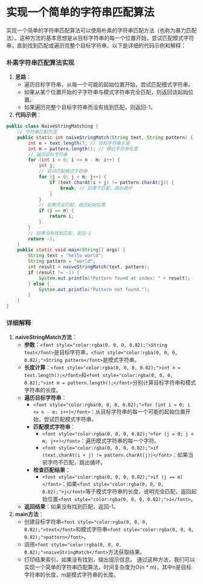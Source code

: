 # 实现一个简单的字符串匹配算法
<font style="color:rgba(0, 0, 0, 0.82);">实现一个简单的字符串匹配算法可以使用朴素的字符串匹配方法（也称为暴力匹配法）。这种方法的基本思想是从目标字符串的每一个位置开始，尝试匹配模式字符串，直到找到匹配或遍历完整个目标字符串。以下是详细的代码示例和解释：</font>
### <font style="color:rgba(0, 0, 0, 0.82);">朴素字符串匹配算法实现</font>
1. **<font style="color:rgba(0, 0, 0, 0.82);">思路</font>**<font style="color:rgba(0, 0, 0, 0.82);">：</font>
    - <font style="color:rgba(0, 0, 0, 0.82);">遍历目标字符串，从每一个可能的起始位置开始，尝试匹配模式字符串。</font>
    - <font style="color:rgba(0, 0, 0, 0.82);">如果从某个位置开始的子字符串与模式字符串完全匹配，则返回该起始位置。</font>
    - <font style="color:rgba(0, 0, 0, 0.82);">如果遍历完整个目标字符串而没有找到匹配，则返回-1。</font>
2. **<font style="color:rgba(0, 0, 0, 0.82);">代码示例</font>**<font style="color:rgba(0, 0, 0, 0.82);">：</font>
```java
public class NaiveStringMatching {  
    // 字符串匹配方法  
    public static int naiveStringMatch(String text, String pattern) {  
        int n = text.length(); // 目标字符串长度  
        int m = pattern.length(); // 模式字符串长度  
        // 遍历目标字符串  
        for (int i = 0; i <= n - m; i++) {  
            int j;  
            // 尝试匹配模式字符串  
            for (j = 0; j < m; j++) {  
                if (text.charAt(i + j) != pattern.charAt(j)) {  
                    break; // 如果不匹配，跳出循环  
                }  
            }  
            // 如果完全匹配，返回起始位置  
            if (j == m) {  
                return i;  
            }  
        }  
        // 如果没有找到匹配，返回-1  
        return -1;  
    }  
    public static void main(String[] args) {  
        String text = "hello world";  
        String pattern = "world";  
        int result = naiveStringMatch(text, pattern);  
        if (result != -1) {  
            System.out.println("Pattern found at index: " + result);  
        } else {  
            System.out.println("Pattern not found.");  
        }  
    }  
}
```
### <font style="color:rgba(0, 0, 0, 0.82);">详细解释</font>
1. **<font style="color:rgba(0, 0, 0, 0.82);">naiveStringMatch方法</font>**<font style="color:rgba(0, 0, 0, 0.82);">：</font>
    - **<font style="color:rgba(0, 0, 0, 0.82);">参数</font>**<font style="color:rgba(0, 0, 0, 0.82);">：</font>`<font style="color:rgba(0, 0, 0, 0.82);">String text</font>`<font style="color:rgba(0, 0, 0, 0.82);">是目标字符串，</font>`<font style="color:rgba(0, 0, 0, 0.82);">String pattern</font>`<font style="color:rgba(0, 0, 0, 0.82);">是模式字符串。</font>
    - **<font style="color:rgba(0, 0, 0, 0.82);">长度计算</font>**<font style="color:rgba(0, 0, 0, 0.82);">：</font>`<font style="color:rgba(0, 0, 0, 0.82);">int n = text.length();</font>`<font style="color:rgba(0, 0, 0, 0.82);">和</font>`<font style="color:rgba(0, 0, 0, 0.82);">int m = pattern.length();</font>`<font style="color:rgba(0, 0, 0, 0.82);">分别计算目标字符串和模式字符串的长度。</font>
    - **<font style="color:rgba(0, 0, 0, 0.82);">遍历目标字符串</font>**<font style="color:rgba(0, 0, 0, 0.82);">：</font>
        * `<font style="color:rgba(0, 0, 0, 0.82);">for (int i = 0; i <= n - m; i++)</font>`<font style="color:rgba(0, 0, 0, 0.82);">：从目标字符串的每一个可能的起始位置开始，尝试匹配模式字符串。</font>
        * **<font style="color:rgba(0, 0, 0, 0.82);">匹配模式字符串</font>**<font style="color:rgba(0, 0, 0, 0.82);">：</font>
            + `<font style="color:rgba(0, 0, 0, 0.82);">for (j = 0; j < m; j++)</font>`<font style="color:rgba(0, 0, 0, 0.82);">：遍历模式字符串的每一个字符。</font>
            + `<font style="color:rgba(0, 0, 0, 0.82);">if (text.charAt(i + j) != pattern.charAt(j))</font>`<font style="color:rgba(0, 0, 0, 0.82);">：如果当前字符不匹配，跳出循环。</font>
        * **<font style="color:rgba(0, 0, 0, 0.82);">检查匹配结果</font>**<font style="color:rgba(0, 0, 0, 0.82);">：</font>
            + `<font style="color:rgba(0, 0, 0, 0.82);">if (j == m)</font>`<font style="color:rgba(0, 0, 0, 0.82);">：如果</font>`<font style="color:rgba(0, 0, 0, 0.82);">j</font>`<font style="color:rgba(0, 0, 0, 0.82);">等于模式字符串的长度，说明完全匹配，返回起始位置</font>`<font style="color:rgba(0, 0, 0, 0.82);">i</font>`<font style="color:rgba(0, 0, 0, 0.82);">。</font>
    - **<font style="color:rgba(0, 0, 0, 0.82);">返回结果</font>**<font style="color:rgba(0, 0, 0, 0.82);">：如果没有找到匹配，返回-1。</font>
2. **<font style="color:rgba(0, 0, 0, 0.82);">main方法</font>**<font style="color:rgba(0, 0, 0, 0.82);">：</font>
    - <font style="color:rgba(0, 0, 0, 0.82);">创建目标字符串</font>`<font style="color:rgba(0, 0, 0, 0.82);">text</font>`<font style="color:rgba(0, 0, 0, 0.82);">和模式字符串</font>`<font style="color:rgba(0, 0, 0, 0.82);">pattern</font>`<font style="color:rgba(0, 0, 0, 0.82);">。</font>
    - <font style="color:rgba(0, 0, 0, 0.82);">调用</font>`<font style="color:rgba(0, 0, 0, 0.82);">naiveStringMatch</font>`<font style="color:rgba(0, 0, 0, 0.82);">方法获取结果。</font>
    - <font style="color:rgba(0, 0, 0, 0.82);">打印结果索引，如果没有找到，输出提示信息。</font>
<font style="color:rgba(0, 0, 0, 0.82);">通过这种方法，我们可以实现一个简单的字符串匹配算法，时间复杂度为O(n * m)，其中n是目标字符串的长度，m是模式字符串的长度。</font>
